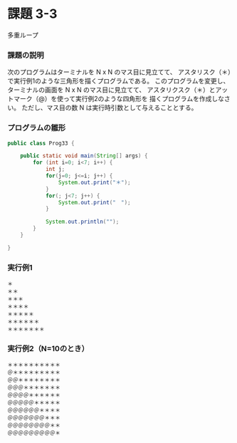 # 課題 3-3
多重ループ

### 課題の説明
次のプログラムはターミナルを N x N のマス目に見立てて、
アスタリスク（＊）で実行例1のような三角形を描くプログラムである。
このプログラムを変更し、ターミナルの画面を N x N のマス目に見立てて、
アスタリクスク（＊）とアットマーク（@）を使って実行例2のような四角形を
描くプログラムを作成しなさい。
ただし、マス目の数 N は実行時引数として与えることとする。

### プログラムの雛形
```java
public class Prog33 {

    public static void main(String[] args) {
        for (int i=0; i<7; i++) {
            int j;
            for(j=0; j<=i; j++) {
                System.out.print("＊");
            }
            for(; j<7; j++) {
                System.out.print("　");
            }

            System.out.println("");
        }
    }

}
```

### 実行例1
```
＊　　　　　　
＊＊　　　　　
＊＊＊　　　　
＊＊＊＊　　　
＊＊＊＊＊　　
＊＊＊＊＊＊　
＊＊＊＊＊＊＊
```

### 実行例2（N=10のとき）
```
＊＊＊＊＊＊＊＊＊＊
＠＊＊＊＊＊＊＊＊＊
＠＠＊＊＊＊＊＊＊＊
＠＠＠＊＊＊＊＊＊＊
＠＠＠＠＊＊＊＊＊＊
＠＠＠＠＠＊＊＊＊＊
＠＠＠＠＠＠＊＊＊＊
＠＠＠＠＠＠＠＊＊＊
＠＠＠＠＠＠＠＠＊＊
＠＠＠＠＠＠＠＠＠＊
```